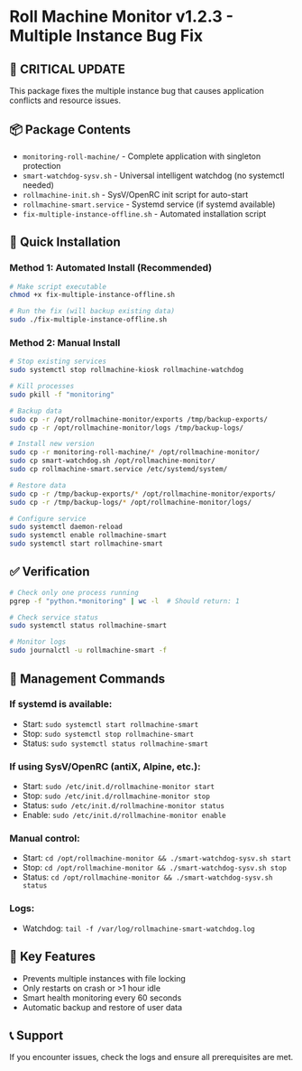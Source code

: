 # Roll Machine Monitor v1.2.3 - Multiple Instance Bug Fix

## 🚨 CRITICAL UPDATE
This package fixes the multiple instance bug that causes application conflicts and resource issues.

## 📦 Package Contents
- `monitoring-roll-machine/` - Complete application with singleton protection
- `smart-watchdog-sysv.sh` - Universal intelligent watchdog (no systemctl needed)
- `rollmachine-init.sh` - SysV/OpenRC init script for auto-start
- `rollmachine-smart.service` - Systemd service (if systemd available)
- `fix-multiple-instance-offline.sh` - Automated installation script

## 🚀 Quick Installation

### Method 1: Automated Install (Recommended)
```bash
# Make script executable
chmod +x fix-multiple-instance-offline.sh

# Run the fix (will backup existing data)
sudo ./fix-multiple-instance-offline.sh
```

### Method 2: Manual Install
```bash
# Stop existing services
sudo systemctl stop rollmachine-kiosk rollmachine-watchdog

# Kill processes
sudo pkill -f "monitoring"

# Backup data
sudo cp -r /opt/rollmachine-monitor/exports /tmp/backup-exports/
sudo cp -r /opt/rollmachine-monitor/logs /tmp/backup-logs/

# Install new version
sudo cp -r monitoring-roll-machine/* /opt/rollmachine-monitor/
sudo cp smart-watchdog.sh /opt/rollmachine-monitor/
sudo cp rollmachine-smart.service /etc/systemd/system/

# Restore data
sudo cp -r /tmp/backup-exports/* /opt/rollmachine-monitor/exports/
sudo cp -r /tmp/backup-logs/* /opt/rollmachine-monitor/logs/

# Configure service
sudo systemctl daemon-reload
sudo systemctl enable rollmachine-smart
sudo systemctl start rollmachine-smart
```

## ✅ Verification
```bash
# Check only one process running
pgrep -f "python.*monitoring" | wc -l  # Should return: 1

# Check service status
sudo systemctl status rollmachine-smart

# Monitor logs
sudo journalctl -u rollmachine-smart -f
```

## 🔧 Management Commands

### If systemd is available:
- Start: `sudo systemctl start rollmachine-smart`
- Stop: `sudo systemctl stop rollmachine-smart`
- Status: `sudo systemctl status rollmachine-smart`

### If using SysV/OpenRC (antiX, Alpine, etc.):
- Start: `sudo /etc/init.d/rollmachine-monitor start`
- Stop: `sudo /etc/init.d/rollmachine-monitor stop`
- Status: `sudo /etc/init.d/rollmachine-monitor status`
- Enable: `sudo /etc/init.d/rollmachine-monitor enable`

### Manual control:
- Start: `cd /opt/rollmachine-monitor && ./smart-watchdog-sysv.sh start`
- Stop: `cd /opt/rollmachine-monitor && ./smart-watchdog-sysv.sh stop`
- Status: `cd /opt/rollmachine-monitor && ./smart-watchdog-sysv.sh status`

### Logs:
- Watchdog: `tail -f /var/log/rollmachine-smart-watchdog.log`

## 🚨 Key Features
- Prevents multiple instances with file locking
- Only restarts on crash or >1 hour idle
- Smart health monitoring every 60 seconds
- Automatic backup and restore of user data

## 📞 Support
If you encounter issues, check the logs and ensure all prerequisites are met.

